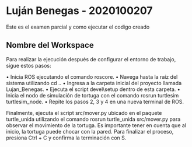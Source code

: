 # Luján Benegas - 2020100207

Este es el examen parcial y como ejecutar el codigo creado
## Nombre del Workspace

Para realizar la ejecución después de configurar el entorno de trabajo, sigue estos pasos:

• Inicia ROS ejecutando el comando roscore.
• Navega hasta la raíz del sistema utilizando cd ..
• Ingresa a la carpeta inicial del proyecto llamada Lujan_Benegas.
• Ejecuta el script devel\setup dentro de esta carpeta.
• Inicia el nodo de simulación de tortuga con el comando rosrun turtlesim turtlesim_node.
• Repite los pasos 2, 3 y 4 en una nueva terminal de ROS.

Finalmente, ejecuta el script src/mover.py ubicado en el paquete turtle_unida utilizando el comando rosrun turtle_unida src/mover.py para observar el movimiento de la tortuga.
Es importante tener en cuenta que al inicio, la tortuga puede chocar con la pared. Para finalizar el proceso, presiona Ctrl + C y confirma la terminación con S.
